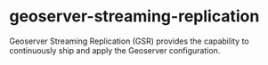 geoserver-streaming-replication
============

Geoserver Streaming Replication (GSR) provides the capability to continuously ship and apply the Geoserver configuration.

